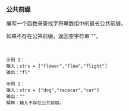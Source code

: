 <!--
 * @Author: your name
 * @Date: 2021-04-28 11:51:14
 * @LastEditTime: 2021-04-28 11:51:15
 * @LastEditors: Please set LastEditors
 * @Description: In User Settings Edit
 * @FilePath: /leecode/公共前缀.md
-->
### 公共前缀
编写一个函数来查找字符串数组中的最长公共前缀。

如果不存在公共前缀，返回空字符串 ""。

 
```
示例 1：
输入：strs = ["flower","flow","flight"]
输出："fl"
```

```
示例 2：
输入：strs = ["dog","racecar","car"]
输出：""
解释：输入不存在公共前缀。
```

